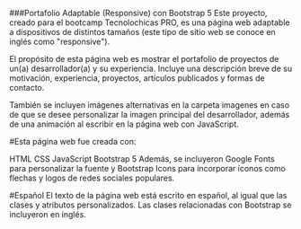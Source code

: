 ###Portafolio Adaptable (Responsive) con Bootstrap 5
Este proyecto, creado para el bootcamp Tecnolochicas PRO, es una página web adaptable a dispositivos de distintos tamaños (este tipo de sitio web se conoce en inglés como "responsive").

El propósito de esta página web es mostrar el portafolio de proyectos de un(a) desarrollador(a) y su experiencia. Incluye una descripción breve de su motivación, experiencia, proyectos, artículos publicados y formas de contacto.

También se incluyen imágenes alternativas en la carpeta imagenes en caso de que se desee personalizar la imagen principal del desarrollador, además de una animación al escribir en la página web con JavaScript.


#Esta página web fue creada con:

HTML
CSS
JavaScript
Bootstrap 5
Además, se incluyeron Google Fonts para personalizar la fuente y Bootstrap Icons para incorporar íconos como flechas y logos de redes sociales populares.

#Español
El texto de la página web está escrito en español, al igual que las clases y atributos personalizados. Las clases relacionadas con Bootstrap se incluyeron en inglés.

